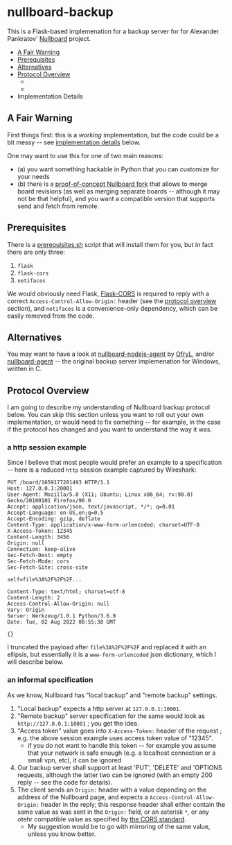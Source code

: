 # nullboard-backup

This is a Flask-based implemenation for a backup server for for Alexander Pankratov' [Nullboard][apankrat-nb] project.

<!-- FILLME: add a TOC here -->

  * [A Fair Warning](#a-fair-warning)
  * [Prerequisites](#prerequisites)
  * [Alternatives](#alternatives)
  * [Protocol Overview](#protocol-overview)
    * []()
    * []()
  * Implementation Details

## A Fair Warning

First things first: this is a _working_ implementation, but the code could be a bit messy -- see [implementation details](#implementation-details) below.

One may want to use this for one of two main reasons:
  * (a) you want something hackable in Python that you can customize for your needs
  * (b) there is a [proof-of-concept Nullboard fork][nullboard-poc-dev] that allows to merge board revisions (as well as merging separate boards -- although it may not be that helpful), and you want a compatible version that supports send and fetch from remote.

## Prerequisites

There is a [prerequisites.sh](prerequisites.sh) script that will install them for you, but in fact there are only three:

  1. `flask`
  2. `flask-cors`
  3. `netifaces`

We would obviously need Flask, [Flask-CORS][flask-cors] is required to reply with a correct `Access-Control-Allow-Origin:` header (see the [protocol overview](#protocol-overview) section), and `netifaces` is a convenience-only dependency, which can be easily removed from the code.

## Alternatives

You may want to have a look at [nullboard-nodejs-agent][apankrat-nb-issue-57] by [OfryL][ofryl-nodejs-bk], and/or [nullboard-agent][nullboard-agent] -- the original backup server implemenation for Windows, written in C.


## Protocol Overview

I am going to describe my understanding of Nullboard backup protocol below. You can skip this section unless you want to roll out your own implementation, or would need to fix something -- for example, in the case if the protocol has changed and you want to understand the way it was.

### a http session example

Since I believe that most people would prefer an example to a specification -- here is a reduced `http` session example captured by Wireshark:

```
PUT /board/1659177201493 HTTP/1.1
Host: 127.0.0.1:20001
User-Agent: Mozilla/5.0 (X11; Ubuntu; Linux x86_64; rv:90.0) Gecko/20100101 Firefox/90.0
Accept: application/json, text/javascript, */*; q=0.01
Accept-Language: en-US,en;q=0.5
Accept-Encoding: gzip, deflate
Content-Type: application/x-www-form-urlencoded; charset=UTF-8
X-Access-Token: 12345
Content-Length: 3456
Origin: null
Connection: keep-alive
Sec-Fetch-Dest: empty
Sec-Fetch-Mode: cors
Sec-Fetch-Site: cross-site

self=file%3A%2F%2F%2F...

Content-Type: text/html; charset=utf-8
Content-Length: 2
Access-Control-Allow-Origin: null
Vary: Origin
Server: Werkzeug/1.0.1 Python/3.6.9
Date: Tue, 02 Aug 2022 08:55:38 GMT

{}
```

I truncated the payload after `file%3A%2F%2F%2F` and replaced it with an ellipsis, but essentially it is a `www-form-urlencoded` json dictionary, which I will describe below.

### an informal specification

As we know, Nullboard has "local backup" and "remote backup" settings.

  1. "Local backup" expects a http server at `127.0.0.1:10001`.
  2. "Remote backup" server specification for the same would look as `http://127.0.0.1:10001` ; you get the idea.
  3. "Access token" value goes into `X-Access-Token:` header of the request ; e.g. the above session example uses access token value of "12345".
     * if you do not want to handle this token -- for example you assume that your network is safe enough (e.g. a localhost connection or a small vpn, etc), it can be ignored
  5. Our backup server shall support at least  'PUT', 'DELETE' and 'OPTIONS requests, although the latter two can be ignored (with an empty 200 reply -- see the code for details).
  6. The client sends an `Origin:` header with a value depending on the address of the Nullboard page, and expects a `Access-Control-Allow-Origin:` header in the reply; this response header shall either contain the same value as was sent in the `Origin:` field, or an asterisk `*`, or any otehr compatible value as specified by [the CORS standard][cors-protocol-spec].
     * My suggestion would be to go with mirroring of the same value, unless you know better.


<!------------------------------------------------------------>

[apankrat-nb]: https://github.com/apankrat/nullboard
[apankrat-nb-issue-54]: https://github.com/apankrat/nullboard/issues/54
[apankrat-nb-issue-57]: https://github.com/apankrat/nullboard/issues/57#issuecomment-1125926959
[ofryl-nodejs-bk]: https://github.com/OfryL/nullboard-nodejs-agent
[apankrat-nb-4jag]: https://github.com/apankrat/nullboard/issues/54#issuecomment-1139188206
[nb-poc-commit-f790731c96]: https://github.com/gf-mse/nullboard/commit/f790731c96d77b2183d2a3973ecd8b1ca866c321
[nullboard-poc-dev]: https://github.com/gf-mse/nullboard/tree/dev/
[flask-cors]: https://flask-cors.readthedocs.io/en/3.0.10/
[nullboard-agent]: https://github.com/apankrat/nullboard-agent
[cors-protocol-spec]: https://fetch.spec.whatwg.org/#http-cors-protocol
